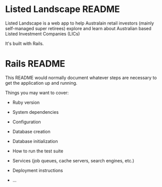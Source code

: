# Listed Landscape README

Listed Landscape is a web app to help Australain retail investors (mainly self-managed super retirees) explore and learn about Australian based Listed Investment Companies (LICs)

It's built with Rails.


# Rails README
This README would normally document whatever steps are necessary to get the
application up and running.

Things you may want to cover:

* Ruby version

* System dependencies

* Configuration

* Database creation

* Database initialization

* How to run the test suite

* Services (job queues, cache servers, search engines, etc.)

* Deployment instructions

* ...
